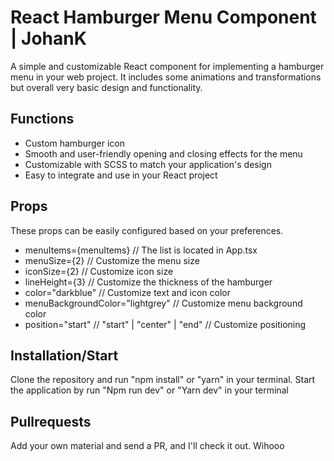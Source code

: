 # React Hamburger Menu Component | JohanK

A simple and customizable React component for implementing a hamburger menu in your web project. It includes some animations and transformations but overall very basic design and functionality.

## Functions

- Custom hamburger icon
- Smooth and user-friendly opening and closing effects for the menu
- Customizable with SCSS to match your application's design
- Easy to integrate and use in your React project

## Props

These props can be easily configured based on your preferences.

- menuItems={menuItems} // The list is located in App.tsx
- menuSize={2} // Customize the menu size
- iconSize={2} // Customize icon size
- lineHeight={3} // Customize the thickness of the hamburger
- color="darkblue" // Customize text and icon color
- menuBackgroundColor="lightgrey" // Customize menu background color
- position="start" // "start" | "center" | "end" // Customize positioning

## Installation/Start

Clone the repository and run "npm install" or "yarn" in your terminal.
Start the application by run "Npm run dev" or "Yarn dev" in your terminal

## Pullrequests

Add your own material and send a PR, and I'll check it out. Wihooo

